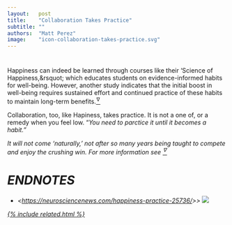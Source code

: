 ```yaml
---
layout:   post
title:    "Collaboration Takes Practice"
subtitle: ""
authors:  "Matt Perez"
image:    "icon-collaboration-takes-practice.svg"
---
```


<div style='display:none; '>
 <p>Collaboration, like Hapiness,take practrice. It is not a one oft, or only when you feel low. You need to paractice it until it becomes a habit.</p>
</div>

<h1></h1>
 <div class="_citation">Happiness can indeed be learned through courses like their &lsquo;Science of Happiness,&rsquot; which educates students on evidence-informed habits for well-being. However, another study indicates that the initial boost in well-being requires sustained effort and continued practice of these habits to maintain long-term benefits.<a href='#en01'><sup id='bm01'>&hairsp;&nabla;&hairsp;</sup></a></div>
 <p>Collaboration, too, like Hapiness, takes practice. It is not a one of, or a remedy when you feel low. &ldquo;<em>You need to parctice it until it becomes a habit.<em>&rdquo;</p>
 <p>It will not come &lsquo;<em>naturally,</em>&rsquo; not after so many years being taught to compete and enjoy the crushing win. For more information see <a href='#en01'><sup id='bm01'>&hairsp;&nabla;&hairsp;</sup></a></p>

<h1 class="_section">ENDNOTES</h1>
 <ul>
  <li id="en01">
   <p class="_list-item">
    &lt;<a href="https://neurosciencenews.com/happiness-practice-25736/" target="_blank">https://neurosciencenews.com/happiness-practice-25736/</a>>&gt;
    <a class="_uparrow" href="#bm01"><img src="Neuroscience News.com">
  </li>
 </ul>

{% include related.html %}
